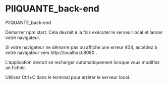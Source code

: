# PIIQUANTE_back-end
PIIQUANTE_back-end

Démarrer npm start. Cela devrait à la fois exécuter le serveur local et lancer votre navigateur.

Si votre navigateur ne démarre pas ou affiche une erreur 404, accédez à votre navigateur vers http://localhost:8080 .

L'application devrait se recharger automatiquement lorsque vous modifiez un fichier.

Utilisez Ctrl+C dans le terminal pour arrêter le serveur local.
